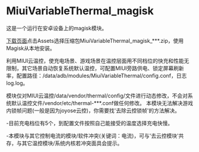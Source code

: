 # MiuiVariableThermal_magisk
这是一个运行在安卓设备上的magisk模块。

[下载页面](https://github.com/410154425/MiuiVariableThermal_magisk/releases)点击Assets选择压缩包MiuiVariableThermal_magisk_***.zip，使用Magisk从本地安装。

利用MIUI云温控，使充电场景、游戏场景在温控层面用不同档位的快充和性能无限制，其它场景自动恢复系统默认温控，可配置MIUI旁路供电、锁定屏幕刷新率，配置路径：/data/adb/modules/MiuiVariableThermal/config.conf，日志log.log。

模块仅对MIUI云温控/data/vendor/thermal/config/文件进行动态修改，不会对系统默认温控文件/vendor/etc/thermal-***.conf做任何修改。
本模块无法解决游戏内锁帧问题(一般是因为joyose云控)，你需要找'去除云控锁帧'的方法解决。

-目前充电档位有5个，到配置文件按照自己能接受的温度选择充电快慢。

-本模块与其它控制电流的模块/软件冲突(关键词：电流)，可与'去云控模块'共存，与其它温控模块/系统内核若冲突面具会提示。

